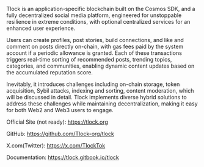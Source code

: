 Tlock is an application-specific blockchain built on the Cosmos SDK, and a fully decentralized social media platform, engineered for unstoppable resilience in extreme conditions, with optional centralized services for an enhanced user experience.

Users can create profiles, post stories, build connections, and like and comment on posts directly on-chain, with gas fees paid by the system account if a periodic allowance is granted. Each of these transactions triggers real-time sorting of recommended posts, trending topics, categories, and communities, enabling dynamic content updates based on the accumulated reputation score.

Inevitably, it introduces challenges including on-chain storage, token acquisition, Sybil attacks, indexing and sorting, content moderation, which will be discussed in detail. Tlock implements diverse hybrid solutions to address these challenges while maintaining decentralization, making it easy for both Web2 and Web3 users to engage.

Official Site (not ready): https://tlock.org

GitHub: https://github.com/Tlock-org/tlock

X.com(Twitter):  https://x.com/TlockTok

Documentation: https://tlock.gitbook.io/tlock